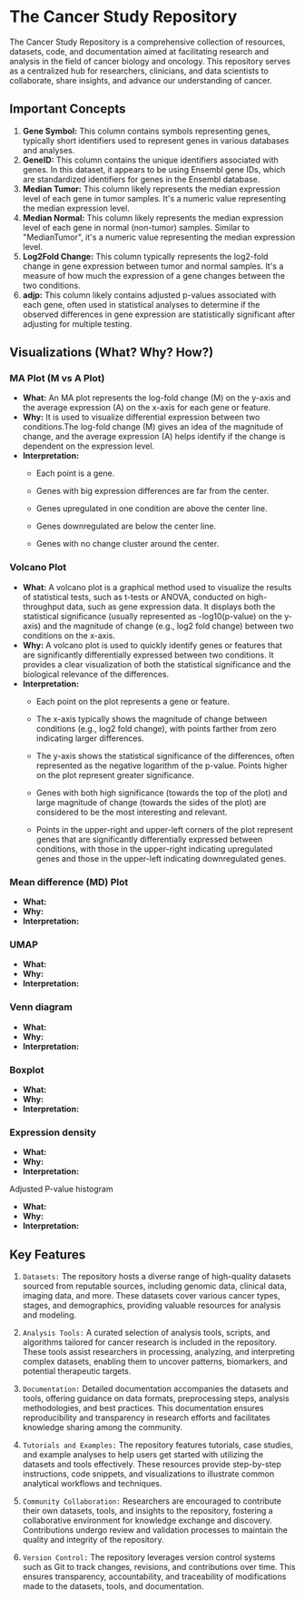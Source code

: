 # The Cancer Study Repository

The Cancer Study Repository is a comprehensive collection of resources, datasets, code, and documentation aimed at facilitating research and analysis in the field of cancer biology and oncology. This repository serves as a centralized hub for researchers, clinicians, and data scientists to collaborate, share insights, and advance our understanding of cancer.

## Important Concepts 
1. **Gene Symbol:** This column contains symbols representing genes, typically short identifiers used to represent genes in various databases and analyses.
2. **GeneID:** This column contains the unique identifiers associated with genes. In this dataset, it appears to be using Ensembl gene IDs, which are standardized identifiers for genes in the Ensembl database.
3. **Median Tumor:** This column likely represents the median expression level of each gene in tumor samples. It's a numeric value representing the median expression level.
4. **Median Normal:** This column likely represents the median expression level of each gene in normal (non-tumor) samples. Similar to "MedianTumor", it's a numeric value representing the median expression level.
5. **Log2Fold Change:** This column typically represents the log2-fold change in gene expression between tumor and normal samples. It's a measure of how much the expression of a gene changes between the two conditions.
6. **adjp:** This column likely contains adjusted p-values associated with each gene, often used in statistical analyses to determine if the observed differences in gene expression are statistically significant after adjusting for multiple testing.


## Visualizations (What? Why? How?)
### MA Plot (M vs A Plot)
- **What:** An MA plot represents the log-fold change (M) on the y-axis and the average expression (A) on the x-axis for each gene or feature.
- **Why:** It is used to visualize differential expression between two conditions.The log-fold change (M) gives an idea of the magnitude of change, and the average expression (A) helps identify if the change is dependent on the expression level.
- **Interpretation:**
  - Each point is a gene.
  
  - Genes with big expression differences are far from the center.
  
  - Genes upregulated in one condition are above the center line.
  
  - Genes downregulated are below the center line.
  
  - Genes with no change cluster around the center.

### Volcano Plot
- **What:** A volcano plot is a graphical method used to visualize the results of statistical tests, such as t-tests or ANOVA, conducted on high-throughput data, such as gene expression data. It displays both the statistical significance (usually represented as -log10(p-value) on the y-axis) and the magnitude of change (e.g., log2 fold change) between two conditions on the x-axis.
- **Why:** A volcano plot is used to quickly identify genes or features that are significantly differentially expressed between two conditions. It provides a clear visualization of both the statistical significance and the biological relevance of the differences.
- **Interpretation:**
  - Each point on the plot represents a gene or feature.
  
  - The x-axis typically shows the magnitude of change between conditions (e.g., log2 fold change), with points farther from zero indicating larger differences.
  
  - The y-axis shows the statistical significance of the differences, often represented as the negative logarithm of the p-value. Points higher on the plot represent greater significance.
  
  - Genes with both high significance (towards the top of the plot) and large magnitude of change (towards the sides of the plot) are considered to be the most interesting and relevant.
  
  - Points in the upper-right and upper-left corners of the plot represent genes that are significantly differentially expressed between conditions, with those in the upper-right indicating upregulated genes and those in the upper-left indicating downregulated genes.



### Mean difference (MD) Plot
- **What:**
- **Why:**
- **Interpretation:**

### UMAP
- **What:**
- **Why:**
- **Interpretation:**

### Venn diagram
- **What:**
- **Why:**
- **Interpretation:**



### Boxplot
- **What:**
- **Why:**
- **Interpretation:**

### Expression density
- **What:**
- **Why:**
- **Interpretation:**

Adjusted P-value histogram
- **What:**
- **Why:**
- **Interpretation:**




## Key Features
1. `Datasets:` The repository hosts a diverse range of high-quality datasets sourced from reputable sources, including genomic data, clinical data, imaging data, and more. These datasets cover various cancer types, stages, and demographics, providing valuable resources for analysis and modeling.

2. `Analysis Tools:` A curated selection of analysis tools, scripts, and algorithms tailored for cancer research is included in the repository. These tools assist researchers in processing, analyzing, and interpreting complex datasets, enabling them to uncover patterns, biomarkers, and potential therapeutic targets.

3. `Documentation:` Detailed documentation accompanies the datasets and tools, offering guidance on data formats, preprocessing steps, analysis methodologies, and best practices. This documentation ensures reproducibility and transparency in research efforts and facilitates knowledge sharing among the community.

4. `Tutorials and Examples:` The repository features tutorials, case studies, and example analyses to help users get started with utilizing the datasets and tools effectively. These resources provide step-by-step instructions, code snippets, and visualizations to illustrate common analytical workflows and techniques.

5. `Community Collaboration:` Researchers are encouraged to contribute their own datasets, tools, and insights to the repository, fostering a collaborative environment for knowledge exchange and discovery. Contributions undergo review and validation processes to maintain the quality and integrity of the repository.

6. `Version Control:` The repository leverages version control systems such as Git to track changes, revisions, and contributions over time. This ensures transparency, accountability, and traceability of modifications made to the datasets, tools, and documentation.


